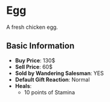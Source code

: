 # Egg

A fresh chicken egg.

## Basic Information

- **Buy Price**: 130$
- **Sell Price**: 60$
- **Sold by Wandering Salesman**: YES
- **Default Gift Reaction**: Normal
- **Heals**:
  - 10 points of Stamina